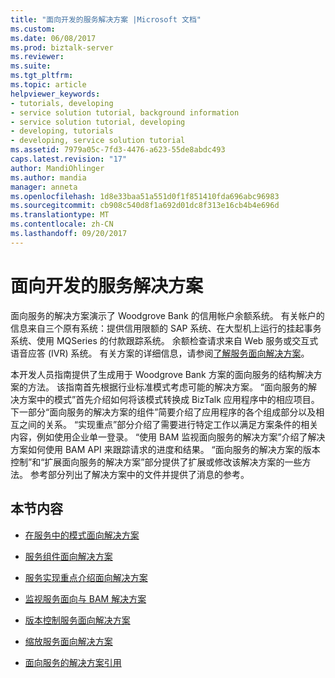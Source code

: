 ```yaml
---
title: "面向开发的服务解决方案 |Microsoft 文档"
ms.custom: 
ms.date: 06/08/2017
ms.prod: biztalk-server
ms.reviewer: 
ms.suite: 
ms.tgt_pltfrm: 
ms.topic: article
helpviewer_keywords:
- tutorials, developing
- service solution tutorial, background information
- service solution tutorial, developing
- developing, tutorials
- developing, service solution tutorial
ms.assetid: 7979a05c-7fd3-4476-a623-55de8abdc493
caps.latest.revision: "17"
author: MandiOhlinger
ms.author: mandia
manager: anneta
ms.openlocfilehash: 1d8e33baa51a551d0f1f851410fda696abc96983
ms.sourcegitcommit: cb908c540d8f1a692d01dc8f313e16cb4b4e696d
ms.translationtype: MT
ms.contentlocale: zh-CN
ms.lasthandoff: 09/20/2017
---
```

# <a name="developing-a-service-oriented-solution"></a>面向开发的服务解决方案
面向服务的解决方案演示了 Woodgrove Bank 的信用帐户余额系统。 有关帐户的信息来自三个原有系统：提供信用限额的 SAP 系统、在大型机上运行的挂起事务系统、使用 MQSeries 的付款跟踪系统。 余额检查请求来自 Web 服务或交互式语音应答 (IVR) 系统。 有关方案的详细信息，请参阅[了解服务面向解决方案](../core/understanding-the-service-oriented-solution.md)。  
  
 本开发人员指南提供了生成用于 Woodgrove Bank 方案的面向服务的结构解决方案的方法。 该指南首先根据行业标准模式考虑可能的解决方案。 “面向服务的解决方案中的模式”首先介绍如何将该模式转换成 BizTalk 应用程序中的相应项目。 下一部分“面向服务的解决方案的组件”简要介绍了应用程序的各个组成部分以及相互之间的关系。 “实现重点”部分介绍了需要进行特定工作以满足方案条件的相关内容，例如使用企业单一登录。 “使用 BAM 监视面向服务的解决方案”介绍了解决方案如何使用 BAM API 来跟踪请求的进度和结果。 “面向服务的解决方案的版本控制”和“扩展面向服务的解决方案”部分提供了扩展或修改该解决方案的一些方法。 参考部分列出了解决方案中的文件并提供了消息的参考。  
  
## <a name="in-this-section"></a>本节内容  
  
-   [在服务中的模式面向解决方案](../core/patterns-in-the-service-oriented-solution.md)  
  
-   [服务组件面向解决方案](../core/components-of-the-service-oriented-solution.md)  
  
-   [服务实现重点介绍面向解决方案](../core/implementation-highlights-of-the-service-oriented-solution.md)  
  
-   [监视服务面向与 BAM 解决方案](../core/monitoring-the-service-oriented-solution-with-bam.md)  
  
-   [版本控制服务面向解决方案](../core/versioning-the-service-oriented-solution.md)  
  
-   [缩放服务面向解决方案](../core/scaling-the-service-oriented-solution.md)  
  
-   [面向服务的解决方案引用](../core/service-oriented-solution-reference.md)